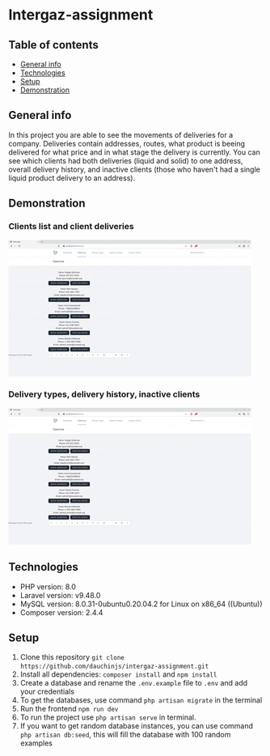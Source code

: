 # Intergaz-assignment
 
## Table of contents
* [General info](#general-info)
* [Technologies](#technologies)
* [Setup](#setup)
* [Demonstration](#demonstration)

## General info

In this project you are able to see the movements of deliveries for a company. Deliveries contain addresses, routes, what product is beeing delivered for what price and in what stage the delivery is currently. You can see which clients had both deliveries (liquid and solid) to one address, overall delivery history, and inactive clients (those who haven't had a single liquid product delivery to an address).

## Demonstration

### Clients list and client deliveries
![clients-list-deliveries](https://github.com/dauchinjs/intergaz-assignment/blob/main/demonstration/clients-deliveries.gif)

### Delivery types, delivery history, inactive clients
![types-history-inactive](https://github.com/dauchinjs/intergaz-assignment/blob/main/demonstration/delivery-reports.gif)

## Technologies

* PHP version: 8.0
* Laravel version: v9.48.0
* MySQL version: 8.0.31-0ubuntu0.20.04.2 for Linux on x86_64 ((Ubuntu))
* Composer version: 2.4.4

## Setup
1. Clone this repository `git clone https://github.com/dauchinjs/intergaz-assignment.git`
2. Install all dependencies: `composer install` and `npm install`
3. Create a database and rename the `.env.example` file to `.env` and add your credentials
4. To get the databases, use command `php artisan migrate` in the terminal
5. Run the frontend `npm run dev`
6. To run the project use `php artisan serve` in terminal.
7. If you want to get random database instances, you can use command `php artisan db:seed`, this will fill the database with 100 random examples
